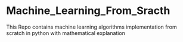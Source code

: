 # Machine_Learning_From_Sracth
This Repo contains machine learning algorithms implementation from scratch in python with mathematical explanation
